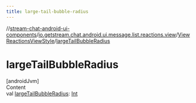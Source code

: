```yaml
---
title: large-tail-bubble-radius
---
```

//[stream-chat-android-ui-components](../../../index.md)/[io.getstream.chat.android.ui.message.list.reactions.view](../index.md)/[ViewReactionsViewStyle](index.md)/[largeTailBubbleRadius](largeTailBubbleRadius.md)



# largeTailBubbleRadius  
[androidJvm]  
Content  
val [largeTailBubbleRadius](largeTailBubbleRadius.md): [Int](https://kotlinlang.org/api/latest/jvm/stdlib/kotlin/-int/index.html)  



